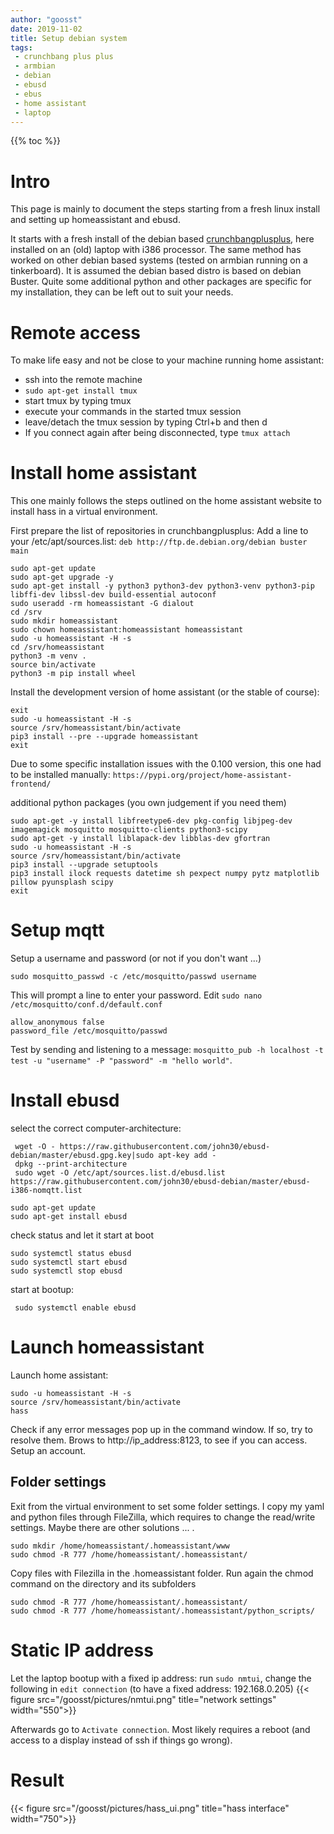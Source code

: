 ```yaml
---
author: "goosst"
date: 2019-11-02
title: Setup debian system
tags:
 - crunchbang plus plus
 - armbian
 - debian
 - ebusd
 - ebus
 - home assistant
 - laptop
---
```


{{% toc %}}

# Intro

This page is mainly to document the steps starting from a fresh linux install and setting up homeassistant and ebusd.

It starts with a fresh install of the debian based [crunchbangplusplus](https://www.crunchbangplusplus.org/), here installed on an (old) laptop with i386 processor.
The same method has worked on other debian based systems (tested on armbian running on a tinkerboard).
It is assumed the debian based distro is based on debian Buster.
Quite some additional python and other packages are specific for my installation, they can be left out to suit your needs.

# Remote access

To make life easy and not be close to your machine running home assistant:

* ssh into the remote machine
* `sudo apt-get install tmux`
* start tmux by typing tmux
* execute your commands in the started tmux session
* leave/detach the tmux session by typing Ctrl+b and then d
* If you connect again after being disconnected, type `tmux attach`

# Install home assistant

This one mainly follows the steps outlined on the home assistant website to install hass in a virtual environment.

First prepare the list of repositories in crunchbangplusplus:
Add a line to your /etc/apt/sources.list: `deb http://ftp.de.debian.org/debian buster main`

```
sudo apt-get update
sudo apt-get upgrade -y
sudo apt-get install -y python3 python3-dev python3-venv python3-pip libffi-dev libssl-dev build-essential autoconf 
sudo useradd -rm homeassistant -G dialout
cd /srv
sudo mkdir homeassistant
sudo chown homeassistant:homeassistant homeassistant
sudo -u homeassistant -H -s
cd /srv/homeassistant
python3 -m venv .
source bin/activate
python3 -m pip install wheel
```

Install the development version of home assistant (or the stable of course):
```
exit
sudo -u homeassistant -H -s
source /srv/homeassistant/bin/activate
pip3 install --pre --upgrade homeassistant
exit
```
Due to some specific installation issues with the 0.100 version, this one had to be installed manually: `https://pypi.org/project/home-assistant-frontend/`

additional python packages (you own judgement if you need them)

```
sudo apt-get -y install libfreetype6-dev pkg-config libjpeg-dev imagemagick mosquitto mosquitto-clients python3-scipy
sudo apt-get -y install liblapack-dev libblas-dev gfortran
sudo -u homeassistant -H -s
source /srv/homeassistant/bin/activate
pip3 install --upgrade setuptools
pip3 install ilock requests datetime sh pexpect numpy pytz matplotlib pillow pyunsplash scipy
exit
```

# Setup mqtt
Setup a username and password (or not if you don't want ...)

```
sudo mosquitto_passwd -c /etc/mosquitto/passwd username

```
This will prompt a line to enter your password. 
Edit `sudo nano /etc/mosquitto/conf.d/default.conf`
```
allow_anonymous false
password_file /etc/mosquitto/passwd
```

Test by sending and listening to a message: `mosquitto_pub -h localhost -t test -u "username" -P "password" -m "hello world"`.


# Install ebusd

select the correct computer-architecture:
```
 wget -O - https://raw.githubusercontent.com/john30/ebusd-debian/master/ebusd.gpg.key|sudo apt-key add -
 dpkg --print-architecture
 sudo wget -O /etc/apt/sources.list.d/ebusd.list https://raw.githubusercontent.com/john30/ebusd-debian/master/ebusd-i386-nomqtt.list
 ```

```
sudo apt-get update
sudo apt-get install ebusd
```
 check status and let it start at boot
 ```
 sudo systemctl status ebusd
 sudo systemctl start ebusd
 sudo systemctl stop ebusd
 ```
start at bootup:
 ```
  sudo systemctl enable ebusd
```



# Launch homeassistant

Launch home assistant:
```
sudo -u homeassistant -H -s
source /srv/homeassistant/bin/activate
hass
```
Check if any error messages pop up in the command window. If so, try to resolve them.
Brows to http://ip_address:8123, to see if you can access. Setup an account.

## Folder settings

Exit from the virtual environment to set some folder settings.
I copy my yaml and python files through FileZilla, which requires to change the read/write settings.
Maybe there are other solutions ... .

```
sudo mkdir /home/homeassistant/.homeassistant/www
sudo chmod -R 777 /home/homeassistant/.homeassistant/
```
Copy files with Filezilla in the .homeassistant folder.
Run again the chmod command on the directory and its subfolders
```
sudo chmod -R 777 /home/homeassistant/.homeassistant/
sudo chmod -R 777 /home/homeassistant/.homeassistant/python_scripts/
```

# Static IP address

Let the laptop bootup with a fixed ip address:
run `sudo nmtui`, change the following in `edit connection` (to have a fixed address: 192.168.0.205)
{{< figure src="/goosst/pictures/nmtui.png" title="network settings" width="550">}}

Afterwards go to `Activate connection`.
Most likely requires a reboot (and access to a display instead of ssh if things go wrong).


# Result
{{< figure src="/goosst/pictures/hass_ui.png" title="hass interface" width="750">}}
